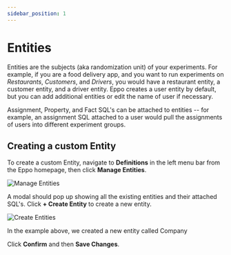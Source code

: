 ```yaml
---
sidebar_position: 1
---
```


# Entities

Entities are the subjects (aka randomization unit) of your experiments.
For example, if you are a food delivery app, and you want to run experiments on _Restaurants_, _Customers_, and _Drivers_, you would have a restaurant entity, a customer entity, and a driver entity.
Eppo creates a user entity by default, but you can add additional entities or edit the name of user if necessary.

Assignment, Property, and Fact SQL's can be attached to entities -- for example, an assignment SQL attached to a user would pull the assignments of users into different experiment groups.

## Creating a custom Entity

To create a custom Entity, navigate to **Definitions** in the left menu bar from the Eppo homepage, then click **Manage Entities**.

![Manage Entities](/img/building-experiments/manage-entities.png)

A modal should pop up showing all the existing entities and their attached SQL's. Click **+ Create Entity** to create a new entity.

![Create Entities](/img/building-experiments/create-entity.png)

In the example above, we created a new entity called Company

Click **Confirm** and then **Save Changes**.
